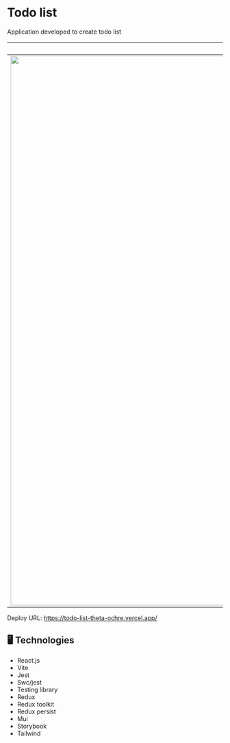 # Todo list
Application developed to create todo list

|         Screenshot         | 
|:----------------------:| 
|<img src="https://github.com/user-attachments/assets/d0074a25-b28b-47cc-b77a-c4aa93086da4" width="1280" />| 

Deploy URL: https://todo-list-theta-ochre.vercel.app/

## 🖥️ Technologies
- React.js
- Vite
- Jest
- Swc/jest
- Testing library
- Redux
- Redux toolkit
- Redux persist
- Mui
- Storybook
- Tailwind


